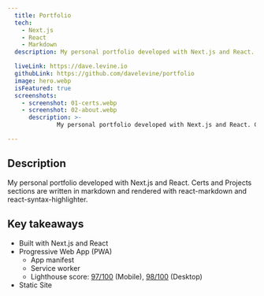 ```yaml
---
  title: Portfolio
  tech:
    - Next.js
    - React
    - Markdown
  description: My personal portfolio developed with Next.js and React. Certs and Projects sections are written in markdown and rendered with react-markdown and react-syntax-highlighter.

  liveLink: https://dave.levine.io
  githubLink: https://github.com/davelevine/portfolio
  image: hero.webp
  isFeatured: true
  screenshots:
    - screenshot: 01-certs.webp
    - screenshot: 02-about.webp
      description: >-
              My personal portfolio developed with Next.js and React. Certs and Projects sections are written in markdown and rendered with react-markdown and react-syntax-highlighter.

---
```


## Description

My personal portfolio developed with Next.js and React. Certs and Projects sections are written in markdown and rendered with react-markdown and react-syntax-highlighter.

## Key takeaways

- Built with Next.js and React
- Progressive Web App (PWA)
  - App manifest
  - Service worker
  - Lighthouse score: [97/100](https://pagespeed.web.dev/analysis/https-dave-levine-io/cvgs8ft5er?form_factor=mobile) (Mobile), [98/100](https://pagespeed.web.dev/analysis/https-dave-levine-io/cvgs8ft5er?form_factor=desktop) (Desktop)
- Static Site
